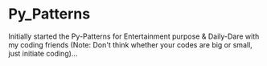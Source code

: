 # Py_Patterns
Initially started the Py-Patterns for Entertainment purpose &amp; Daily-Dare with my coding friends  (Note: Don't think whether your codes are big or small, just initiate coding)... 

